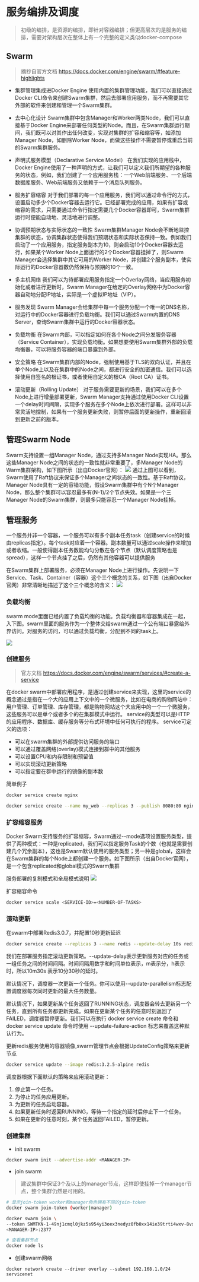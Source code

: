 # 服务编排及调度

> 初级的编排，是资源的编排，即针对容器编排；但更高层次的是服务的编排，需要对架构层次在整体上有一个完整的定义类似docker-compose

## Swarm
> 摘抄自官方文档 https://docs.docker.com/engine/swarm/#feature-highlights

- 集群管理集成进Docker Engine
    使用内置的集群管理功能，我们可以直接通过Docker CLI命令来创建Swarm集群，然后去部署应用服务，而不再需要其它外部的软件来创建和管理一个Swarm集群。

- 去中心化设计
    Swarm集群中包含Manager和Worker两类Node，我们可以直接基于Docker Engine来部署任何类型的Node。而且，在Swarm集群运行期间，我们既可以对其作出任何改变，实现对集群的扩容和缩容等，如添加Manager Node，如删除Worker Node，而做这些操作不需要暂停或重启当前的Swarm集群服务。

- 声明式服务模型（Declarative Service Model）
    在我们实现的应用栈中，Docker Engine使用了一种声明的方式，让我们可以定义我们所期望的各种服务的状态，例如，我们创建了一个应用服务栈：一个Web前端服务、一个后端数据库服务、Web前端服务又依赖于一个消息队列服务。

- 服务扩容缩容
    对于我们部署的每一个应用服务，我们可以通过命令行的方式，设置启动多少个Docker容器去运行它。已经部署完成的应用，如果有扩容或缩容的需求，只需要通过命令行指定需要几个Docker容器即可，Swarm集群运行时便能自动地、灵活地进行调整。

- 协调预期状态与实际状态的一致性
    Swarm集群Manager Node会不断地监控集群的状态，协调集群状态使得我们预期状态和实际状态保持一致。例如我们启动了一个应用服务，指定服务副本为10，则会启动10个Docker容器去运行，如果某个Worker Node上面运行的2个Docker容器挂掉了，则Swarm Manager会选择集群中其它可用的Worker Node，并创建2个服务副本，使实际运行的Docker容器数仍然保持与预期的10个一致。

- 多主机网络
    我们可以为待部署应用服务指定一个Overlay网络，当应用服务初始化或者进行更新时，Swarm Manager在给定的Overlay网络中为Docker容器自动地分配IP地址，实际是一个虚拟IP地址（VIP）。

- 服务发现
    Swarm Manager会给集群中每一个服务分配一个唯一的DNS名称，对运行中的Docker容器进行负载均衡。我们可以通过Swarm内置的DNS Server，查询Swarm集群中运行的Docker容器状态。

- 负载均衡
    在Swarm内部，可以指定如何在各个Node之间分发服务容器（Service Container），实现负载均衡。如果想要使用Swarm集群外部的负载均衡器，可以将服务容器的端口暴露到外部。

- 安全策略
    在Swarm集群内部的Node，强制使用基于TLS的双向认证，并且在单个Node上以及在集群中的Node之间，都进行安全的加密通信。我们可以选择使用自签名的根证书，或者使用自定义的根CA（Root CA）证书。

- 滚动更新（Rolling Update）
    对于服务需要更新的场景，我们可以在多个Node上进行增量部署更新，Swarm Manager支持通过使用Docker CLI设置一个delay时间间隔，实现多个服务在多个Node上依次进行部署。这样可以非常灵活地控制，如果有一个服务更新失败，则暂停后面的更新操作，重新回滚到更新之前的版本。

## 管理Swarm Node
Swarm支持设置一组Manager Node，通过支持多Manager Node实现HA。那么这些Manager Node之间的状态的一致性就非常重要了，多Manager Node的Warm集群架构，如下图所示（出自Docker官网）：
![](https://docs.docker.com/engine/swarm/images/swarm-diagram.png)
通过上图可以看到，Swarm使用了Raft协议来保证多个Manager之间状态的一致性。基于Raft协议，Manager Node具有一定的容错功能，假设Swarm集群中有个N个Manager Node，那么整个集群可以容忍最多有(N-1)/2个节点失效。如果是一个三Manager Node的Swarm集群，则最多只能容忍一个Manager Node挂掉。

## 管理服务
一个服务并非一个容器，一个服务可以有多个副本任务task（创建service的时候由replicas指定）。每个task对应着一个容器。副本数量可以通过scale操作来增加或者收缩。一般使得副本任务数能均匀分散在各个节点（默认调度策略也是spread），这样一个节点挂了之后，仍然有其他容器可以提供服务

在Swarm集群上部署服务，必须在Manager Node上进行操作。先说明一下Service、Task、Container（容器）这个三个概念的关系，如下图（出自Docker官网）非常清晰地描述了这个三个概念的含义：
![](http://img.dockerinfo.net/2017/03/20170315210902.jpg)

### 负载均衡
swarm mode里面已经内置了负载均衡的功能。负载均衡器和容器集成在一起，入下图。swarm里面的服务作为一个整体交给swarm通过一个公有端口暴露给外界访问。对服务的访问，可以通过负载均衡，分配到不同的task上。

![](../images/ipvs.png)

### 创建服务

> 官方文档 https://docs.docker.com/engine/swarm/services/#create-a-service

在docker swarm中部署应用程序，是通过创建service来实现，这里的service的概念通过是指在一个大的应用上下文中的一个微服务，比如在电商的购物网站中：用户管理、订单管理、库存管理，都是购物网站这个大应用中的一个一个微服务，这些服务可以是单个或者多个的在集群模式中运行。
service的类型可以是HTTP的应用程序、数据库、缓存服务等分布式环境中任何可执行的程序。
service可定义的选项：

- 可以在swarm集群的外部提供访问服务的端口
- 可以通过覆盖网络(overlay)模式连接到群中的其他服务
- 可以设置CPU和内存限制和预留值
- 可以实现滚动更新策略
- 可以指定要在群中运行的镜像的副本数

简单例子
```bash
docker service create nginx
```

```bash
docker service create --name my_web --replicas 3 --publish 8080:80 nginx
```

### 扩容缩容服务

Docker Swarm支持服务的扩容缩容，Swarm通过--mode选项设置服务类型，提供了两种模式：一种是replicated，我们可以指定服务Task的个数（也就是需要创建几个冗余副本），这也是Swarm默认使用的服务类型；另一种是global，这样会在Swarm集群的每个Node上都创建一个服务。如下图所示（出自Docker官网），是一个包含replicated和global模式的Swarm集群

服务部署的复制模式和全局模式说明
![](https://docs.docker.com/engine/swarm/images/replicated-vs-global.png)

扩容缩容命令
```bash
docker service scale <SERVICE-ID>=<NUMBER-OF-TASKS>
```
### 滚动更新

在swarm中部署Redis3.0.7，并配置10秒更新延迟
```bash
docker service create --replicas 3 --name redis --update-delay 10s redis:3.0.7-alpine
```
我们在部署服务指定滚动更新策略。--update-delay表示更新服务对应的任务或一组任务之间的时间间隔。时间间隔用数字和时间单位表示，m表示分，h表示时，所以10m30s 表示10分30秒的延时。

默认情况下，调度器一次更新一个任务。你可以使用--update-parallelism标志配置调度器每次同时更新的最大任务数量。

默认情况下，如果更新某个任务返回了RUNNING状态，调度器会转去更新另一个任务，直到所有任务都更新完成。如果在更新某个任务的任意时刻返回了FAILED，调度器暂停更新。我们可以在执行 docker service create 命令和 docker service update 命令时使用 --update-failure-action 标志来覆盖这种默认行为。

更新redis服务使用的容器镜像,swarm管理节点会根据UpdateConfig策略来更新节点
```bash
docker service update --image redis:3.2.5-alpine redis 
```

调度器根据下面默认的策略来应用滚动更新：

1. 停止第一个任务。
2. 为停止的任务应用更新。
3. 为更新的任务启动容器。
4. 如果更新任务时返回RUNNING，等待一个指定的延时后停止下一个任务。
5. 如果在更新的任意时刻，某个任务返回FAILED，暂停更新。


### 创建集群

- init swarm

```bash
docker swarm init --advertise-addr <MANAGER-IP>
```

- join swarm 

> 建议集群中保证3个及以上的manager节点，这样即使挂掉一个manager节点，整个集群仍然是可用的。

```bash
# 显示join-token worker和manager角色拥有不同的join-token
docker swarm join-token (worker|manager)

docker swarm join \
--token SWMTKN-1-49nj1cmql0jkz5s954yi3oex3nedyz0fb0xx14ie39trti4wxv-8vxv8rssmk743ojnwacrr2e7c \
<MANAGER-IP>:2377

# 查看集群节点
docker node ls
```

- 创建swarm网络

```shell
docker network create --driver overlay --subnet 192.168.1.0/24 servicenet
```

